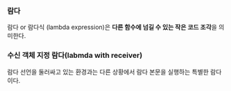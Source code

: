### 람다
람다 or 람다식 (lambda expression)은 **다른 함수에 넘길 수 있는 작은 코드 조각**을 의미한다.

### 수신 객체 지정 람다(labmda with receiver)
람다 선언을 둘러싸고 있는 환경과는 다른 상황에서 람다 본문을 실행하는 특별한 람다이다.

